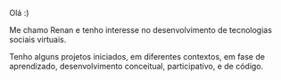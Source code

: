 Olá :)

Me chamo Renan e tenho interesse no desenvolvimento de tecnologias sociais virtuais.

Tenho alguns projetos iniciados, em diferentes contextos, em fase de aprendizado, desenvolvimento conceitual, participativo, e de código.

